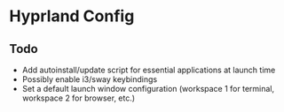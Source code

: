 # Hyprland Config

## Todo

- Add autoinstall/update script for essential applications at launch time
- Possibly enable i3/sway keybindings
- Set a default launch window configuration (workspace 1 for terminal, workspace 2 for browser, etc.)
